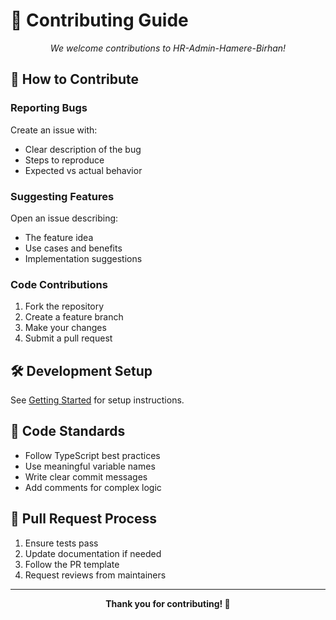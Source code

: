 # 🤝 Contributing Guide

<div align="center">

*We welcome contributions to HR-Admin-Hamere-Birhan!*

</div>

## 🎯 How to Contribute

### **Reporting Bugs**
Create an issue with:
- Clear description of the bug
- Steps to reproduce
- Expected vs actual behavior

### **Suggesting Features**
Open an issue describing:
- The feature idea
- Use cases and benefits
- Implementation suggestions

### **Code Contributions**
1. Fork the repository
2. Create a feature branch
3. Make your changes
4. Submit a pull request

## 🛠️ Development Setup
See [Getting Started](docs/getting-started.md) for setup instructions.

## 📝 Code Standards
- Follow TypeScript best practices
- Use meaningful variable names
- Write clear commit messages
- Add comments for complex logic

## 🔄 Pull Request Process
1. Ensure tests pass
2. Update documentation if needed
3. Follow the PR template
4. Request reviews from maintainers

---

<div align="center">

**Thank you for contributing! 🎉**

</div>
